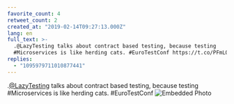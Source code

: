 ```yaml
---
favorite_count: 4
retweet_count: 2
created_at: "2019-02-14T09:27:13.000Z"
lang: en
full_text: >-
  .@LazyTesting talks about contract based testing, because testing
  #Microservices is like herding cats. #EuroTestConf https://t.co/PFmLQ5h2sv
replies:
  - "1095979711010877441"
---
```


.[@LazyTesting](https://twitter.com/LazyTesting) talks about contract based
testing, because testing #Microservices is like herding cats. #EuroTestConf
![Embedded Photo](https://twitter-media-coderbyheart.s3.eu-north-1.amazonaws.com/1095977752732286976-DzWx8bHXgAAza_6.jpg)
